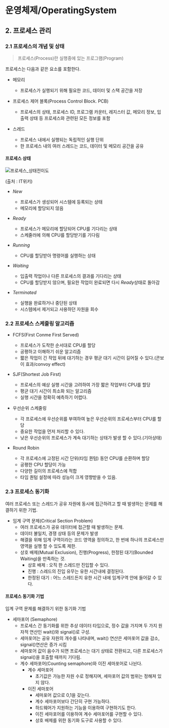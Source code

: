 # 운영체제/OperatingSystem
## 2. 프로세스 관리
### 2.1 프로세스의 개념 및 상태
> 프로세스(Process)란 실행중에 있는 프로그램(Program)   

프로세스는 다음과 같은 요소를 포함한다.
- 메모리
    - 프로세스가 실행되기 위해 필요한 코드, 데이터 및 스택 공간을 저장

- 프로세스 제어 블록(Process Control Block. PCB)
    - 프로세스의 상태, 프로세스 ID, 프로그램 카운터, 레지스터 값, 메모리 정보, 입출력 상태 등 프로세스와 관련된 모든 정보를 포함

- 스레드
    - 프로세스 내에서 실행되는 독립적인 실행 단위
    - 한 프로세스 내의 여러 스레드는 코드, 데이터 및 메모리 공간을 공유

#### 프로세스 상태

![프로세스_상태전이도](https://user-images.githubusercontent.com/113990279/229357084-ddc1160f-8e50-4b94-82a2-07ee5f076a1d.png)

(출처 : IT위키)
- *New*
    - 프로세스가 생성되어 시스템에 등록되는 상태
    - 메모리에 할당되지 않음

- *Ready*
    - 프로세스가 메모리에 할당되어 CPU를 기다리는 상태
    - 스케줄러에 의해 CPU를 할당받기를 기다림

- *Running*
    - CPU를 할당받아 명령어를 실행하는 상태

- *Waiting*
    - 입출력 작업이나 다른 프로세스의 결과를 기다리는 상태
    - CPU를 할당받지 않으며, 필요한 작업이 완료되면 다시 *Ready*상태로 돌아감

- *Terminated*
    - 실행을 완료하거나 중단된 상태
    - 시스템에서 제거되고 사용하던 자원을 회수

### 2.2 프로세스 스케줄링 알고리즘
- FCFS(First Conme First Served)
    - 프로세스가 도착한 순서대로 CPU를 할당
    - 공평하고 이해하기 쉬운 알고리즘
    - 짧은 작업이 긴 작업 뒤에 대기하는 경우 평균 대기 시간이 길어질 수 있다.(콘보이 효과/convoy effect)

- SJF(Shortest Job First)
    - 프로세스의 예상 실행 시간을 고려하여 가장 짧은 작업부터 CPU를 할당
    - 평균 대기 시간이 최소화 되는 알고리즘
    - 실행 시간을 정확히 예측하기 어렵다.

- 우선순위 스케줄링
    - 각 프로세스에 우선순위를 부여하여 높은 우선순위의 프로세스부터 CPU를 할당
    - 중요한 작업을 먼저 처리할 수 있다.
    - 낮은 우선순위의 프로세스가 계속 대기하는 상태가 발생 할 수 있다.(기아상태)

- Round Robin
    - 각 프로세스에 고정된 시간 단위(타임 퀀텀) 동안 CPU를 순환하며 할당
    - 공평한 CPU 할당이 가능
    - 다양한 길이의 프로세스에 적합
    - 타임 퀀텀 설정에 따라 성능이 크게 영향받을 수 있음.

### 2.3 프로세스 동기화
여러 프로세스 또는 스레드가 공유 자원에 동시에 접근하려고 할 때 발생하는 문제를 해결하기 위한 기법.

- 임계 구역 문제(Critical Section Problem)
    - 여러 프로세스가 공유 데이터에 접근할 때 발생하는 문제.
    - 데이터 불일치, 경쟁 상태 등의 문제가 발생
    - 해결을 위해 임계 구역이라는 코드 영역을 정의하고, 한 번에 하나의 프로세스만 영역을 실행 할 수 있도록 제한.
    - 상호 배제(Mutual Exclusion), 진행(Progress), 한정된 대기(Bounded Waiting)을 만족하는 것.
        - 상호 배제 : 오직 한 스레드만 진입할 수 있다.
        - 진행 : 스레드의 진입 유무는 유한 시간내에 결정된다.
        - 한정된 대기 : 어느 스레드든지 유한 시간 내에 임계구역 안에 들어갈 수 있다.

#### 프로세스 동기화 기법
임계 구역 문제를 해결하기 위한 동기화 기법

- 세마포어 (Semaphore)
    - 프로세스 간 동기화를 위한 추상 데이터 타입으로, 정수 값을 가지며 두 가지 원자적 연산인 wait()와 signal()로 구성.
    - 세마포어는 공유 자원의 개수를 나타내며, wait() 연산은 세마포어 값을 감소, signal()연산은 증가 시킴
    - 세마포어 값이 음수가 되면 프로세스는 대기 상태로 전환되고, 다른 프로세스가 signal()을 호출할 때까지 기다림.
    - 계수 세마포어(Counting semaphore)와 이진 세마포어로 나뉜다.
        - 계수 세마포어 
            - 초기값은 가능한 자원 수로 정해지며, 세마포어 값의 범위는 정해져 있지 않다.
        - 이진 세마포어 
            - 세마포어 값으로 0,1을 갖는다. 
            - 계수 세마포어보다 간단히 구현 가능하다.
            - 하드웨어가 지원하는 기능을 이용하여 구현하기도 한다. 
            - 이진 세마포어를 이용하여 계수 세마포어를 구현할 수 있다.
            - 상호 배제를 위한 동기화 도구로 사용할 수 있다.